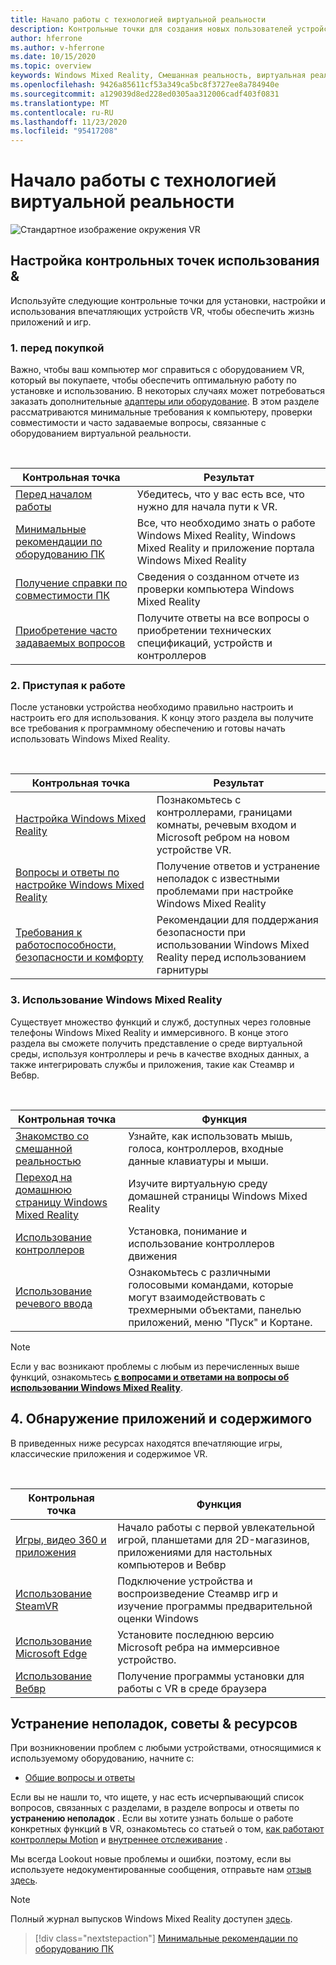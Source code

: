 ```yaml
---
title: Начало работы с технологией виртуальной реальности
description: Контрольные точки для создания новых пользователей устройств VR с помощью установки и использования их впечатляющих устройств VR.
author: hferrone
ms.author: v-hferrone
ms.date: 10/15/2020
ms.topic: overview
keywords: Windows Mixed Reality, Смешанная реальность, виртуальная реальность, VR, MR,
ms.openlocfilehash: 9426a85611cf53a349ca5bc8f3727ee8a784940e
ms.sourcegitcommit: a129039d8ed228ed0305aa312006cadf403f0831
ms.translationtype: MT
ms.contentlocale: ru-RU
ms.lasthandoff: 11/23/2020
ms.locfileid: "95417208"
---
```

# <a name="start-your-vr-journey"></a>Начало работы с технологией виртуальной реальности

![Стандартное изображение окружения VR](images/mr-win32-slates-pinspanel.png)

## <a name="setup--usability-checkpoints"></a>Настройка контрольных точек использования &

Используйте следующие контрольные точки для установки, настройки и использования впечатляющих устройств VR, чтобы обеспечить жизнь приложений и игр.

### <a name="1-before-you-buy"></a>1. перед покупкой

Важно, чтобы ваш компьютер мог справиться с оборудованием VR, который вы покупаете, чтобы обеспечить оптимальную работу по установке и использованию. В некоторых случаях может потребоваться заказать дополнительные [адаптеры или оборудование](recommended-adapters-for-windows-mixed-reality-capable-pcs.md). В этом разделе рассматриваются минимальные требования к компьютеру, проверки совместимости и часто задаваемые вопросы, связанные с оборудованием виртуальной реальности.

<br>

|  Контрольная точка  |  Результат  |
| --- | --- |
| [Перед началом работы](before-you-start.md) | Убедитесь, что у вас есть все, что нужно для начала пути к VR. |
| [Минимальные рекомендации по оборудованию ПК](windows-mixed-reality-minimum-pc-hardware-compatibility-guidelines.md) | Все, что необходимо знать о работе Windows Mixed Reality, Windows Mixed Reality и приложение портала Windows Mixed Reality |
| [Получение справки по совместимости ПК](get-help-with-pc-compatibility.md) | Сведения о созданном отчете из проверки компьютера Windows Mixed Reality |
| [Приобретение часто задаваемых вопросов](before-you-buy-faqs.md) | Получите ответы на все вопросы о приобретении технических спецификаций, устройств и контроллеров |

### <a name="2-getting-started"></a>2. Приступая к работе

После установки устройства необходимо правильно настроить и настроить его для использования. К концу этого раздела вы получите все требования к программному обеспечению и готовы начать использовать Windows Mixed Reality.

<br>

|  Контрольная точка  |  Результат  |
| --- | --- |
| [Настройка Windows Mixed Reality](set-up-windows-mixed-reality.md) | Познакомьтесь с контроллерами, границами комнаты, речевым входом и Microsoft ребром на новом устройстве VR. |
| [Вопросы и ответы по настройке Windows Mixed Reality](wmr-setup-faq.md) | Получение ответов и устранение неполадок с известными проблемами при настройке Windows Mixed Reality |
| [Требования к работоспособности, безопасности и комфорту](wmr-health-safety-comfort.md) | Рекомендации для поддержания безопасности при использовании Windows Mixed Reality перед использованием гарнитуры  |

### <a name="3-using-windows-mixed-reality"></a>3. Использование Windows Mixed Reality

Существует множество функций и служб, доступных через головные телефоны Windows Mixed Reality и иммерсивного. В конце этого раздела вы сможете получить представление о среде виртуальной среды, используя контроллеры и речь в качестве входных данных, а также интегрировать службы и приложения, такие как Стеамвр и Вебвр.

<br>

|  Контрольная точка  |  Функция  |
| --- | --- |
| [Знакомство со смешанной реальностью](learn-mixed-reality.md) | Узнайте, как использовать мышь, голоса, контроллеров, входные данные клавиатуры и мыши. |
| [Переход на домашнюю страницу Windows Mixed Reality](your-mixed-reality-home.md) | Изучите виртуальную среду домашней страницы Windows Mixed Reality  |
| [Использование контроллеров](controllers-in-wmr.md) | Установка, понимание и использование контроллеров движения |
| [Использование речевого ввода](using-speech-in-wmr.md) | Ознакомьтесь с различными голосовыми командами, которые могут взаимодействовать с трехмерными объектами, панелью приложений, меню "Пуск" и Кортане. |

> [!NOTE]
> Если у вас возникают проблемы с любым из перечисленных выше функций, ознакомьтесь **[с вопросами и ответами на вопросы об использовании Windows Mixed Reality](using-wmr-faq.md)**.

## <a name="4-discover-apps-and-content"></a>4. Обнаружение приложений и содержимого

В приведенных ниже ресурсах находятся впечатляющие игры, классические приложения и содержимое VR. 

<br>

|  Контрольная точка  |  Функция  |
| --- | --- |
| [Игры, видео 360 и приложения](using-games-and-apps-in-windows-mixed-reality.md) | Начало работы с первой увлекательной игрой, планшетами для 2D-магазинов, приложениями для настольных компьютеров и Вебвр |
| [Использование SteamVR](using-steamvr-with-windows-mixed-reality.md) | Подключение устройства и воспроизведение Стеамвр игр и изучение программы предварительной оценки Windows |
| [Использование Microsoft Edge](using-microsoft-edge.md) | Установите последнюю версию Microsoft ребра на иммерсивное устройство. |
| [Использование Вебвр](webvr.md) | Получение программы установки для работы с VR в среде браузера |

## <a name="troubleshooting-tips--resources"></a>Устранение неполадок, советы & ресурсов

При возникновении проблем с любыми устройствами, относящимися к используемому оборудованию, начните с:
 
* [Общие вопросы и ответы](troubleshooting-windows-mixed-reality.md) 

Если вы не нашли то, что ищете, у нас есть исчерпывающий список вопросов, связанных с разделами, в разделе вопросы и ответы по **устранению неполадок** . Если вы хотите узнать больше о работе конкретных функций в VR, ознакомьтесь со статьей о том, [как работают контроллеры Motion](controllers-in-wmr.md) и [внутреннее отслеживание](tracking-system.md) .

Мы всегда Lookout новые проблемы и ошибки, поэтому, если вы используете недокументированные сообщения, отправьте нам [отзыв здесь](filing-feedback.md).

> [!NOTE]
> Полный журнал выпусков Windows Mixed Reality доступен [здесь](mixed-reality-software.md).

> [!div class="nextstepaction"]
> [Минимальные рекомендации по оборудованию ПК](windows-mixed-reality-minimum-pc-hardware-compatibility-guidelines.md)

<br>